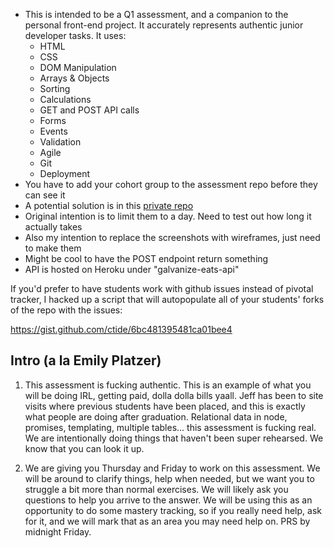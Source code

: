 * This is intended to be a Q1 assessment, and a companion to the personal front-end project. It accurately represents authentic junior developer tasks. It uses:
    * HTML
    * CSS
    * DOM Manipulation
    * Arrays & Objects
    * Sorting
    * Calculations
    * GET and POST API calls
    * Forms
    * Events
    * Validation
    * Agile
    * Git
    * Deployment
* You have to add your cohort group to the assessment repo before they can see it
* A potential solution is in this [private repo](https://github.com/gSchool/galvanize-eats-solution.git)
* Original intention is to limit them to a day. Need to test out how long it actually takes
* Also my intention to replace the screenshots with wireframes, just need to make them
* Might be cool to have the POST endpoint return something
* API is hosted on Heroku under "galvanize-eats-api"

If you'd prefer to have students work with github issues instead of pivotal tracker, I hacked up a script that will autopopulate all of your students' forks of the repo with the issues:

https://gist.github.com/ctide/6bc481395481ca01bee4

## Intro (a la Emily Platzer)

1. This assessment is fucking authentic. This is an example of what you will be doing IRL, getting paid, dolla dolla bills yaall. Jeff has been to site visits where previous students have been placed, and this is exactly what people are doing after graduation. Relational data in node, promises, templating, multiple tables... this assessment is fucking real. We are intentionally doing things that haven't been super rehearsed. We know that you can look it up.

2. We are giving you Thursday and Friday to work on this assessment. We will be around to clarify things, help when needed, but we want you to struggle a bit more than normal exercises. We will likely ask you questions to help you arrive to the answer. We will be using this as an opportunity to do some mastery tracking, so if you really need help, ask for it, and we will mark that as an area you may need help on. PRS by midnight Friday.